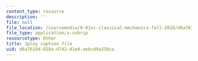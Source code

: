 ```yaml
---
content_type: resource
description: ''
file: null
file_location: /coursemedia/8-01sc-classical-mechanics-fall-2016/d6a7610d018ad742d1edaebcd9a258ca_sxv80X2jQYQ.srt
file_type: application/x-subrip
resourcetype: Other
title: 3play caption file
uid: d6a7610d-018a-d742-d1ed-aebcd9a258ca
---
```

